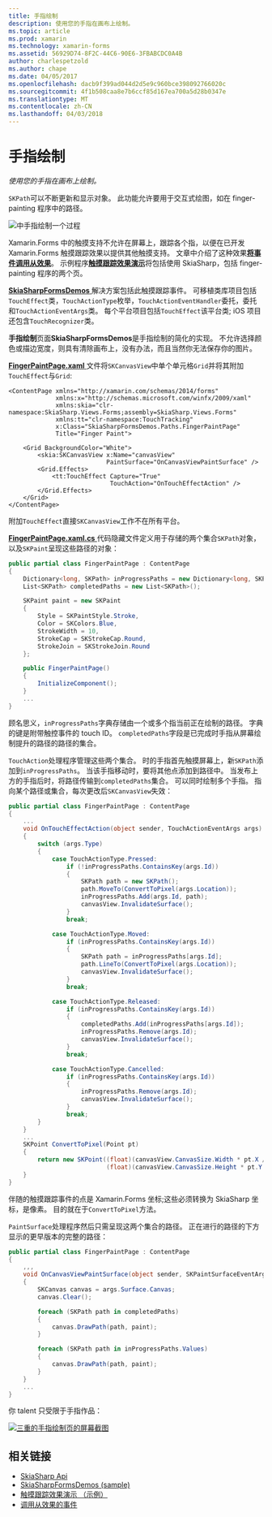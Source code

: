 ```yaml
---
title: 手指绘制
description: 使用您的手指在画布上绘制。
ms.topic: article
ms.prod: xamarin
ms.technology: xamarin-forms
ms.assetid: 56929D74-8F2C-44C6-90E6-3FBABCDC0A4B
author: charlespetzold
ms.author: chape
ms.date: 04/05/2017
ms.openlocfilehash: dacb9f399ad044d2d5e9c960bce398092766020c
ms.sourcegitcommit: 4f1b508caa8e7b6ccf85d167ea700a5d28b0347e
ms.translationtype: MT
ms.contentlocale: zh-CN
ms.lasthandoff: 04/03/2018
---
```

# <a name="finger-painting"></a>手指绘制

_使用您的手指在画布上绘制。_

`SKPath`可以不断更新和显示对象。 此功能允许要用于交互式绘图，如在 finger-painting 程序中的路径。

![](finger-paint-images/fingerpaintsample.png "中手指绘制一个过程")

Xamarin.Forms 中的触摸支持不允许在屏幕上，跟踪各个指，以便在已开发 Xamarin.Forms 触摸跟踪效果以提供其他触摸支持。 文章中介绍了这种效果[**将事件调用从效果**](~/xamarin-forms/app-fundamentals/effects/touch-tracking.md)。 示例程序[**触摸跟踪效果演示**](https://developer.xamarin.com/samples/xamarin-forms/Effects/TouchTrackingEffectDemos/)将包括使用 SkiaSharp，包括 finger-painting 程序的两个页。

[ **SkiaSharpFormsDemos** ](https://developer.xamarin.com/samples/xamarin-forms/SkiaSharpForms/Demos/)解决方案包括此触摸跟踪事件。 可移植类库项目包括`TouchEffect`类，`TouchActionType`枚举，`TouchActionEventHandler`委托，委托和`TouchActionEventArgs`类。 每个平台项目包括`TouchEffect`该平台类; iOS 项目还包含`TouchRecognizer`类。

**手指绘制**页面**SkiaSharpFormsDemos**是手指绘制的简化的实现。 不允许选择颜色或描边宽度，则具有清除画布上，没有办法，而且当然你无法保存你的图片。

[ **FingerPaintPage.xaml** ](https://github.com/xamarin/xamarin-forms-samples/blob/master/SkiaSharpForms/SkiaSharpFormsDemos/SkiaSharpFormsDemos/SkiaSharpFormsDemos/LinesAndPaths/FingerPaintPage.xaml)文件将`SKCanvasView`中单个单元格`Grid`并将其附加`TouchEffect`与`Grid`:

```xaml
<ContentPage xmlns="http://xamarin.com/schemas/2014/forms"
             xmlns:x="http://schemas.microsoft.com/winfx/2009/xaml"
             xmlns:skia="clr-namespace:SkiaSharp.Views.Forms;assembly=SkiaSharp.Views.Forms"
             xmlns:tt="clr-namespace:TouchTracking"
             x:Class="SkiaSharpFormsDemos.Paths.FingerPaintPage"
             Title="Finger Paint">

    <Grid BackgroundColor="White">
        <skia:SKCanvasView x:Name="canvasView"
                           PaintSurface="OnCanvasViewPaintSurface" />
        <Grid.Effects>
            <tt:TouchEffect Capture="True"
                            TouchAction="OnTouchEffectAction" />
        </Grid.Effects>
    </Grid>
</ContentPage>
```

附加`TouchEffect`直接`SKCanvasView`工作不在所有平台。

[ **FingerPaintPage.xaml.cs** ](https://github.com/xamarin/xamarin-forms-samples/blob/master/SkiaSharpForms/SkiaSharpFormsDemos/SkiaSharpFormsDemos/SkiaSharpFormsDemos/LinesAndPaths/FingerPaintPage.xaml.cs)代码隐藏文件定义用于存储的两个集合`SKPath`对象，以及`SKPaint`呈现这些路径的对象：

```csharp
public partial class FingerPaintPage : ContentPage
{
    Dictionary<long, SKPath> inProgressPaths = new Dictionary<long, SKPath>();
    List<SKPath> completedPaths = new List<SKPath>();

    SKPaint paint = new SKPaint
    {
        Style = SKPaintStyle.Stroke,
        Color = SKColors.Blue,
        StrokeWidth = 10,
        StrokeCap = SKStrokeCap.Round,
        StrokeJoin = SKStrokeJoin.Round
    };

    public FingerPaintPage()
    {
        InitializeComponent();
    }
    ...
}
```

顾名思义，`inProgressPaths`字典存储由一个或多个指当前正在绘制的路径。 字典的键是附带触控事件的 touch ID。 `completedPaths`字段是已完成时手指从屏幕绘制提升的路径的路径的集合。

`TouchAction`处理程序管理这些两个集合。 时的手指首先触摸屏幕上，新`SKPath`添加到`inProgressPaths`。 当该手指移动时，要将其他点添加到路径中。 当发布上方的手指后时，将路径传输到`completedPaths`集合。 可以同时绘制多个手指。 指向某个路径或集合，每次更改后`SKCanvasView`失效：

```csharp
public partial class FingerPaintPage : ContentPage
{
    ...
    void OnTouchEffectAction(object sender, TouchActionEventArgs args)
    {
        switch (args.Type)
        {
            case TouchActionType.Pressed:
                if (!inProgressPaths.ContainsKey(args.Id))
                {
                    SKPath path = new SKPath();
                    path.MoveTo(ConvertToPixel(args.Location));
                    inProgressPaths.Add(args.Id, path);
                    canvasView.InvalidateSurface();
                }
                break;

            case TouchActionType.Moved:
                if (inProgressPaths.ContainsKey(args.Id))
                {
                    SKPath path = inProgressPaths[args.Id];
                    path.LineTo(ConvertToPixel(args.Location));
                    canvasView.InvalidateSurface();
                }
                break;

            case TouchActionType.Released:
                if (inProgressPaths.ContainsKey(args.Id))
                {
                    completedPaths.Add(inProgressPaths[args.Id]);
                    inProgressPaths.Remove(args.Id);
                    canvasView.InvalidateSurface();
                }
                break;

            case TouchActionType.Cancelled:
                if (inProgressPaths.ContainsKey(args.Id))
                {
                    inProgressPaths.Remove(args.Id);
                    canvasView.InvalidateSurface();
                }
                break;
        }
    }
    ...
    SKPoint ConvertToPixel(Point pt)
    {
        return new SKPoint((float)(canvasView.CanvasSize.Width * pt.X / canvasView.Width),
                           (float)(canvasView.CanvasSize.Height * pt.Y / canvasView.Height));
    }
}
```

伴随的触摸跟踪事件的点是 Xamarin.Forms 坐标;这些必须转换为 SkiaSharp 坐标，是像素。 目的就在于`ConvertToPixel`方法。

`PaintSurface`处理程序然后只需呈现这两个集合的路径。 正在进行的路径的下方显示的更早版本的完整的路径：

```csharp
public partial class FingerPaintPage : ContentPage
{
    ,,,
    void OnCanvasViewPaintSurface(object sender, SKPaintSurfaceEventArgs args)
    {
        SKCanvas canvas = args.Surface.Canvas;
        canvas.Clear();

        foreach (SKPath path in completedPaths)
        {
            canvas.DrawPath(path, paint);
        }

        foreach (SKPath path in inProgressPaths.Values)
        {
            canvas.DrawPath(path, paint);
        }
    }
    ...
}
```

你 talent 只受限于手指作品：

[![](finger-paint-images/fingerpaint-small.png "三重的手指绘制页的屏幕截图")](finger-paint-images/fingerpaint-large.png#lightbox "手指绘制页面的三个屏幕截图")


## <a name="related-links"></a>相关链接

- [SkiaSharp Api](https://developer.xamarin.com/api/root/SkiaSharp/)
- [SkiaSharpFormsDemos (sample)](https://developer.xamarin.com/samples/xamarin-forms/SkiaSharpForms/Demos/)
- [触摸跟踪效果演示 （示例）](https://developer.xamarin.com/samples/xamarin-forms/Effects/TouchTrackingEffectDemos/)
- [调用从效果的事件](~/xamarin-forms/app-fundamentals/effects/touch-tracking.md)
